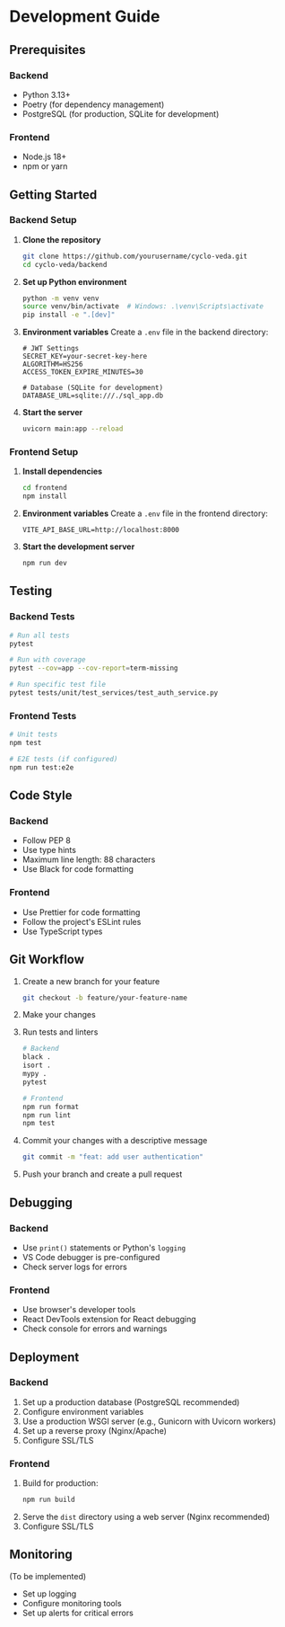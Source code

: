 # Development Guide

## Prerequisites

### Backend
- Python 3.13+
- Poetry (for dependency management)
- PostgreSQL (for production, SQLite for development)

### Frontend
- Node.js 18+
- npm or yarn

## Getting Started

### Backend Setup

1. **Clone the repository**
   ```bash
   git clone https://github.com/yourusername/cyclo-veda.git
   cd cyclo-veda/backend
   ```

2. **Set up Python environment**
   ```bash
   python -m venv venv
   source venv/bin/activate  # Windows: .\venv\Scripts\activate
   pip install -e ".[dev]"
   ```

3. **Environment variables**
   Create a `.env` file in the backend directory:
   ```env
   # JWT Settings
   SECRET_KEY=your-secret-key-here
   ALGORITHM=HS256
   ACCESS_TOKEN_EXPIRE_MINUTES=30
   
   # Database (SQLite for development)
   DATABASE_URL=sqlite:///./sql_app.db
   ```

4. **Start the server**
   ```bash
   uvicorn main:app --reload
   ```

### Frontend Setup

1. **Install dependencies**
   ```bash
   cd frontend
   npm install
   ```

2. **Environment variables**
   Create a `.env` file in the frontend directory:
   ```env
   VITE_API_BASE_URL=http://localhost:8000
   ```

3. **Start the development server**
   ```bash
   npm run dev
   ```

## Testing

### Backend Tests
```bash
# Run all tests
pytest

# Run with coverage
pytest --cov=app --cov-report=term-missing

# Run specific test file
pytest tests/unit/test_services/test_auth_service.py
```

### Frontend Tests
```bash
# Unit tests
npm test

# E2E tests (if configured)
npm run test:e2e
```

## Code Style

### Backend
- Follow PEP 8
- Use type hints
- Maximum line length: 88 characters
- Use Black for code formatting

### Frontend
- Use Prettier for code formatting
- Follow the project's ESLint rules
- Use TypeScript types

## Git Workflow

1. Create a new branch for your feature
   ```bash
   git checkout -b feature/your-feature-name
   ```

2. Make your changes

3. Run tests and linters
   ```bash
   # Backend
   black .
   isort .
   mypy .
   pytest
   
   # Frontend
   npm run format
   npm run lint
   npm test
   ```

4. Commit your changes with a descriptive message
   ```bash
   git commit -m "feat: add user authentication"
   ```

5. Push your branch and create a pull request

## Debugging

### Backend
- Use `print()` statements or Python's `logging`
- VS Code debugger is pre-configured
- Check server logs for errors

### Frontend
- Use browser's developer tools
- React DevTools extension for React debugging
- Check console for errors and warnings

## Deployment

### Backend
1. Set up a production database (PostgreSQL recommended)
2. Configure environment variables
3. Use a production WSGI server (e.g., Gunicorn with Uvicorn workers)
4. Set up a reverse proxy (Nginx/Apache)
5. Configure SSL/TLS

### Frontend
1. Build for production:
   ```bash
   npm run build
   ```
2. Serve the `dist` directory using a web server (Nginx recommended)
3. Configure SSL/TLS

## Monitoring
(To be implemented)
- Set up logging
- Configure monitoring tools
- Set up alerts for critical errors
